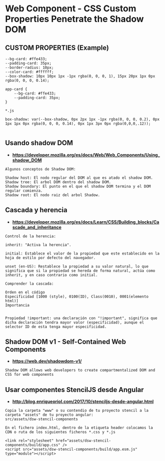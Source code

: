 # Web Component - CSS Custom Properties Penetrate the Shadow DOM

## CUSTOM PROPERTIES (Example)

```
--bg-card: #ffe433;
--padding-card: 35px;
--border-radius: 10px;
--color-card: #ffffff;
--box-shadow: 10px 10px 1px -1px rgba(0, 0, 0, 1), 15px 20px 1px 0px rgba(0, 0, 0, 0.14);

app-card {
    --bg-card: #ffe433;
    --padding-card: 35px;
}

*.js

box-shadow: var(--box-shadow, 0px 2px 1px -1px rgba(0, 0, 0, 0.2), 0px 1px 1px 0px rgba(0, 0, 0, 0.14), 0px 1px 3px 0px rgba(0,0,0,.12));


```
## Usando shadow DOM
* **https://developer.mozilla.org/es/docs/Web/Web_Components/Using_shadow_DOM**

```
Algunos conceptos de Shadow DOM:

Shadow host: El nodo regular del DOM al que es atado el shadow DOM.
Shadow tree: El arbol DOM dentro del shadow DOM.
Shadow boundary: El punto en el que el shadow DOM termina y el DOM regular comienza.
Shadow root: El nodo raiz del arbol Shadow.

```

## Cascada y herencia

* **https://developer.mozilla.org/es/docs/Learn/CSS/Building_blocks/Cascade_and_inheritance**

```
Control de la herencia:

inherit: "Activa la herencia".

initial: Establece el valor de la propiedad que este establecido en la hoja de estilo por defecto del navegador.

unset (en-US): Restablece la propiedad a su valor natural, lo que significa que si la propiedad se hereda de forma natural, actúa como inherit, y en caso contrario como initial.

Comprender la cascada:

Orden en el código
Especificidad [1000 (style), 0100(ID), Class(0010), 0001(elemento html)]
Importancia


Propiedad !important: una declaración con "!important", significa que dicha declaración tendra mayor valor (especificidad), aunque el selector ID de esta tenga mayor especificidad.

```

## Shadow DOM v1 - Self-Contained Web Components
* **https://web.dev/shadowdom-v1/**

```
Shadow DOM allows web developers to create compartmentalized DOM and CSS for web components
```

## Usar componentes StencilJS desde Angular
* **http://blog.enriqueoriol.com/2017/10/stenciljs-desde-angular.html**

```
Copia la carpeta "www" o su contendio de tu proyecto stencil a la carpeta "assets" de tu proyecto angular:
src/assets/dsw-stencil-components

En el fichero index.html, dentro de la etiqueta header colocamos la CDN o ruta de los siguientes ficheros *.css y *.js

<link rel="stylesheet" href="assets/dsw-stencil-components/build/app.css" />
<script src="assets/dsw-stencil-components/build/app.esm.js" type="module"></script>

```
